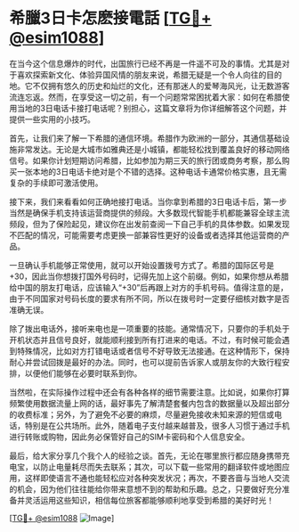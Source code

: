 # 希臘3日卡怎麽接電話 [[TG💪+ @esim1088](https://t.me/s/esim1088)]

在当今这个信息爆炸的时代，出国旅行已经不再是一件遥不可及的事情。尤其是对于喜欢探索新文化、体验异国风情的朋友来说，希腊无疑是一个令人向往的目的地。它不仅拥有悠久的历史和灿烂的文化，还有那迷人的爱琴海风光，让无数游客流连忘返。然而，在享受这一切之前，有一个问题常常困扰着大家：如何在希腊使用当地的3日电话卡接打电话呢？别担心，这篇文章将为你详细解答这个问题，并提供一些实用的小技巧。

首先，让我们来了解一下希腊的通信环境。希腊作为欧洲的一部分，其通信基础设施非常发达。无论是大城市如雅典还是小城镇，都能轻松找到覆盖良好的移动网络信号。如果你计划短期访问希腊，比如参加为期三天的旅行团或商务考察，那么购买一张本地的3日电话卡绝对是个不错的选择。这种电话卡通常价格实惠，且无需复杂的手续即可激活使用。

接下来，我们来看看如何正确地接打电话。当你拿到希腊的3日电话卡后，第一步当然是确保手机支持该运营商提供的频段。大多数现代智能手机都能兼容全球主流频段，但为了保险起见，建议你在出发前查阅一下自己手机的具体参数。如果发现不匹配的情况，可能需要考虑更换一部兼容性更好的设备或者选择其他运营商的产品。

一旦确认手机能够正常使用，就可以开始设置拨号方式了。希腊的国际区号是+30，因此当你想拨打国外号码时，记得先加上这个前缀。例如，如果你想从希腊给中国的朋友打电话，应该输入“+30”后再跟上对方的手机号码。值得注意的是，由于不同国家对号码长度的要求有所不同，所以在拨号时一定要仔细核对数字是否准确无误。

除了拨出电话外，接听来电也是一项重要的技能。通常情况下，只要你的手机处于开机状态并且信号良好，就能顺利接到所有打进来的电话。不过，有时候可能会遇到特殊情况，比如对方打错电话或者信号不好导致无法接通。在这种情形下，保持耐心并尝试回拨是最好的办法。同时，也可以提前告诉家人或朋友你的大致行程安排，以便他们能够在必要时联系到你。

当然啦，在实际操作过程中还会有各种各样的细节需要注意。比如说，如果你打算频繁使用数据流量上网的话，最好事先了解清楚套餐内包含的数据量以及超出部分的收费标准；另外，为了避免不必要的麻烦，尽量避免接收未知来源的短信或电话，特别是在公共场所。此外，随着电子支付越来越普及，很多人习惯于通过手机进行转账或购物，因此务必保管好自己的SIM卡密码和个人信息安全。

最后，给大家分享几个我个人的经验之谈。首先，无论在哪里旅行都应随身携带充电宝，以防止电量耗尽而失去联系；其次，可以下载一些常用的翻译软件或地图应用，这样即使语言不通也能轻松应对各种突发状况；再次，不要吝啬与当地人交流的机会，因为他们往往能给你带来意想不到的帮助和乐趣。总之，只要做好充分准备并灵活运用这些知识，相信每位旅客都能够顺利地享受到希腊的美好时光！

[[TG💪+ @esim1088](https://t.me/s/esim1088) ![Image](https://i.postimg.cc/4NQfJmqS/Snipaste-2025-05-13-00-14-12.png)]